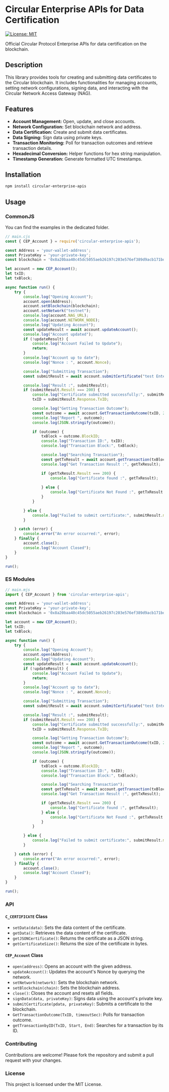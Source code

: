 # Circular Enterprise APIs for Data Certification

[![License: MIT](https://img.shields.io/badge/License-MIT-yellow.svg)](https://opensource.org/licenses/MIT)

Official Circular Protocol Enterprise APIs for data certification on the blockchain.

## Description

This library provides tools for creating and submitting data certificates to the Circular blockchain. It includes functionalities for managing accounts, setting network configurations, signing data, and interacting with the Circular Network Access Gateway (NAG).

## Features

-   **Account Management:** Open, update, and close accounts.
-   **Network Configuration:** Set blockchain network and address.
-   **Data Certification:** Create and submit data certificates.
-   **Data Signing:** Sign data using private keys.
-   **Transaction Monitoring:** Poll for transaction outcomes and retrieve transaction details.
-   **Hexadecimal Conversion:** Helper functions for hex string manipulation.
-   **Timestamp Generation:** Generate formatted UTC timestamps.

## Installation

```bash
npm install circular-enterprise-apis
```

## Usage

### CommonJS

You can find the examples in the dedicated folder.

```javascript
// main.cjs
const { CEP_Account } = require('circular-enterprise-apis');

const Address = 'your-wallet-address';
const PrivateKey = 'your-private-key';
const blockchain = '0x8a20baa40c45dc5055aeb26197c203e576ef389d9acb171bd62da11dc5ad72b2';

let account = new CEP_Account();
let txID;
let txBlock;

async function run() {
    try {
        console.log("Opening Account");
        account.open(Address);
        account.setBlockchain(blockchain);
        account.setNetwork("testnet");
        console.log(account.NAG_URL);
        console.log(account.NETWORK_NODE);
        console.log("Updating Account");
        const updateResult = await account.updateAccount();
        console.log("Account updated");
        if (!updateResult) {
            console.log("Account Failed to Update");
            return;
        }
        console.log("Account up to date");
        console.log("Nonce : ", account.Nonce);

        console.log("Submitting Transaction");
        const submitResult = await account.submitCertificate("test Enterprise APIs", PrivateKey);

        console.log("Result :", submitResult);
        if (submitResult.Result === 200) {
            console.log("Certificate submitted successfully:", submitResult);
            txID = submitResult.Response.TxID;

            console.log("Getting Transaction Outcome");
            const outcome = await account.GetTransactionOutcome(txID, 25);
            console.log("Report ", outcome);
            console.log(JSON.stringify(outcome));

            if (outcome) {
                txBlock = outcome.BlockID;
                console.log("Transaction ID:", txID);
                console.log("Transaction Block:", txBlock);

                console.log("Searching Transaction");
                const getTxResult = await account.getTransaction(txBlock, txID);
                console.log("Get Transaction Result :", getTxResult);

                if (getTxResult.Result === 200) {
                    console.log("Certificate found :", getTxResult);
                    
                } else {
                    console.log("Certificate Not Found :", getTxResult.message);
                }
            }

        } else {
            console.log("Failed to submit certificate:", submitResult.message);
        }

    } catch (error) {
        console.error("An error occurred:", error);
    } finally {
        account.close();
        console.log("Account Closed");
    }
}

run();
```

### ES Modules

```javascript
// main.mjs
import { CEP_Account } from 'circular-enterprise-apis';

const Address = 'your-wallet-address';
const PrivateKey = 'your-private-key';
const blockchain = '0x8a20baa40c45dc5055aeb26197c203e576ef389d9acb171bd62da11dc5ad72b2';

let account = new CEP_Account();
let txID;
let txBlock;

async function run() {
    try {
        console.log("Opening Account");
        account.open(Address);
        console.log("Updating Account");
        const updateResult = await account.updateAccount();
        if (!updateResult) {
            console.log("Account Failed to Update");
            return;
        }
        console.log("Account up to date");
        console.log("Nonce : ", account.Nonce);

        console.log("Submitting Transaction");
        const submitResult = await account.submitCertificate("test Enterprise APIs", PrivateKey);

        console.log("Result :", submitResult);
        if (submitResult.Result === 200) {
            console.log("Certificate submitted successfully:", submitResult);
            txID = submitResult.Response.TxID;

            console.log("Getting Transaction Outcome");
            const outcome = await account.GetTransactionOutcome(txID, 25);
            console.log("Report ", outcome);
            console.log(JSON.stringify(outcome));

            if (outcome) {
                txBlock = outcome.BlockID;
                console.log("Transaction ID:", txID);
                console.log("Transaction Block:", txBlock);

                console.log("Searching Transaction");
                const getTxResult = await account.getTransaction(txBlock, txID);
                console.log("Get Transaction Result :", getTxResult);

                if (getTxResult.Result === 200) {
                    console.log("Certificate found :", getTxResult);
                } else {
                    console.log("Certificate Not Found :", getTxResult.message);
                }
            }

        } else {
            console.log("Failed to submit certificate:", submitResult.message);
        }

    } catch (error) {
        console.error("An error occurred:", error);
    } finally {
        account.close();
        console.log("Account Closed");
    }
}

run();
```

### API

#### `C_CERTIFICATE` Class

-   `setData(data)`: Sets the data content of the certificate.
-   `getData()`: Retrieves the data content of the certificate.
-   `getJSONCertificate()`: Returns the certificate as a JSON string.
-   `getCertificateSize()`: Returns the size of the certificate in bytes.

#### `CEP_Account` Class

-   `open(address)`: Opens an account with the given address.
-   `updateAccount()`: Updates the account's Nonce by querying the network.
-   `setNetwork(network)`: Sets the blockchain network.
-   `setBlockchain(chain)`: Sets the blockchain address.
-   `close()`: Closes the account and resets all fields.
-   `signData(data, privateKey)`: Signs data using the account's private key.
-   `submitCertificate(pdata, privateKey)`: Submits a certificate to the blockchain.
-   `GetTransactionOutcome(TxID, timeoutSec)`: Polls for transaction outcome.
-   `getTransactionbyID(TxID, Start, End)`: Searches for a transaction by its ID.

### Contributing

Contributions are welcome! Please fork the repository and submit a pull request with your changes.

### License

This project is licensed under the MIT License.
